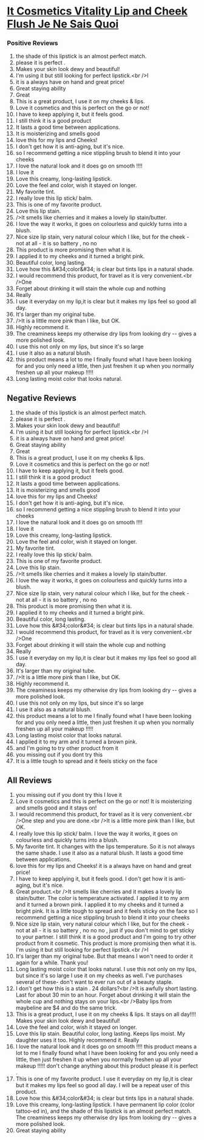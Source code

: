 # [It Cosmetics Vitality Lip and Cheek Flush  Je Ne Sais Quoi](https://products.checkmycream.com/products/It-Cosmetics-Vitality-Lip-and-Cheek-Flush-Je-Ne-Sais-Quoi.html)

### Positive Reviews

<ol>
      <li>the shade of this lipstick is an almost perfect match.  </li>
      <li>please it is perfect .</li>
      <li>Makes your skin look dewy and beautiful!</li>
      <li>I&#x27;m using it but still looking for perfect lipstick.&lt;br /&gt;I</li>
      <li>it is a always have on hand and great price!</li>
      <li>Great staying ability</li>
      <li>Great</li>
      <li>This is a great product, I use it on my cheeks &amp; lips.</li>
      <li>Love it cosmetics and this is perfect on the go or not!  </li>
      <li>I have to keep applying it, but it feels good.</li>
      <li>I still think it is a good product</li>
      <li>It lasts a good time between applications.</li>
      <li>It is moisterizing and smells good</li>
      <li>love this for my lips and Cheeks!</li>
      <li>I don&#x27;t get how it is anti-aging, but it&#x27;s nice.</li>
      <li>so I recommend getting a nice stippling brush to blend it into your cheeks</li>
      <li>I love the natural look and it does go on smooth !!!!</li>
      <li>I love it</li>
      <li>Love this creamy, long-lasting lipstick.  </li>
      <li>Love the feel and color, wish it stayed on longer.</li>
      <li>My favorite tint.</li>
      <li>I really love this lip stick/ balm.</li>
      <li>This is one of my favorite product.</li>
      <li>Love this lip stain.  </li>
      <li>/&gt;It smells like cherries and it makes a lovely lip stain/butter.</li>
      <li>I love the way it works, it goes on colourless and quickly turns into a blush.</li>
      <li>Nice size lip stain, very natural colour which I like, but for the cheek - not at all - it is so battery , no no</li>
      <li>This product is more promising then what it is.</li>
      <li>I applied it to my cheeks and it turned a bright pink.</li>
      <li>Beautiful color, long lasting.  </li>
      <li>Love how this &amp;#34;color&amp;#34; is clear but tints lips in a natural shade.</li>
      <li>I would recommend this product, for travel as it is very convenient.&lt;br /&gt;One</li>
      <li>Forget about drinking it will stain the whole cup and nothing</li>
      <li>Really</li>
      <li>I use it everyday on my lip,it is clear but it makes my lips feel so good all day.</li>
      <li>It&#x27;s larger than my original tube.</li>
      <li>/&gt;It is a little more pink than I like, but OK.</li>
      <li>Highly recommend it.</li>
      <li>The creaminess keeps my otherwise dry lips from looking dry -- gives a more polished look.</li>
      <li>I use this not only on my lips, but since it&#x27;s so large</li>
      <li>I use it also as a natural blush.</li>
      <li>this product means a lot to me I finally found what I have been looking for and you only need a little, then just freshen it up when you normally freshen up all your makeup !!!!!</li>
      <li>Long lasting moist color that looks natural.</li>
</ol>


<h2>Negative Reviews</h2>
<ol>
<li> the shade of this lipstick is an almost perfect match.  </li>
<li> please it is perfect .</li>
<li> Makes your skin look dewy and beautiful!</li>
<li> I&#x27;m using it but still looking for perfect lipstick.&lt;br /&gt;I</li>
<li> it is a always have on hand and great price!</li>
<li> Great staying ability</li>
<li> Great</li>
<li> This is a great product, I use it on my cheeks &amp; lips.</li>
<li> Love it cosmetics and this is perfect on the go or not!  </li>
<li> I have to keep applying it, but it feels good.</li>
<li> I still think it is a good product</li>
<li> It lasts a good time between applications.</li>
<li> It is moisterizing and smells good</li>
<li> love this for my lips and Cheeks!</li>
<li> I don&#x27;t get how it is anti-aging, but it&#x27;s nice.</li>
<li> so I recommend getting a nice stippling brush to blend it into your cheeks</li>
<li> I love the natural look and it does go on smooth !!!!</li>
<li> I love it</li>
<li> Love this creamy, long-lasting lipstick.  </li>
<li> Love the feel and color, wish it stayed on longer.</li>
<li> My favorite tint.</li>
<li> I really love this lip stick/ balm.</li>
<li> This is one of my favorite product.</li>
<li> Love this lip stain.  </li>
<li> /&gt;It smells like cherries and it makes a lovely lip stain/butter.</li>
<li> I love the way it works, it goes on colourless and quickly turns into a blush.</li>
<li> Nice size lip stain, very natural colour which I like, but for the cheek - not at all - it is so battery , no no</li>
<li> This product is more promising then what it is.</li>
<li> I applied it to my cheeks and it turned a bright pink.</li>
<li> Beautiful color, long lasting.  </li>
<li> Love how this &amp;#34;color&amp;#34; is clear but tints lips in a natural shade.</li>
<li> I would recommend this product, for travel as it is very convenient.&lt;br /&gt;One</li>
<li> Forget about drinking it will stain the whole cup and nothing</li>
<li> Really</li>
<li> I use it everyday on my lip,it is clear but it makes my lips feel so good all day.</li>
<li> It&#x27;s larger than my original tube.</li>
<li> /&gt;It is a little more pink than I like, but OK.</li>
<li> Highly recommend it.</li>
<li> The creaminess keeps my otherwise dry lips from looking dry -- gives a more polished look.</li>
<li> I use this not only on my lips, but since it&#x27;s so large</li>
<li> I use it also as a natural blush.</li>
<li> this product means a lot to me I finally found what I have been looking for and you only need a little, then just freshen it up when you normally freshen up all your makeup !!!!!</li>
<li> Long lasting moist color that looks natural.</li>
<li> I applied it to my arm and it turned a brown pink.</li>
<li> and I&#x27;m going to try other product  from it</li>
<li> you missing out if you dont try this</li>
<li> It is a little tough to spread and it feels sticky on the face</li>
</ol>

<h2>All Reviews</h2>

<ol>
    <li> you missing out if you dont try this I love it</li>
    <li> Love it cosmetics and this is perfect on the go or not!  It is moisterizing and smells good and it stays on!</li>
    <li> I would recommend this product, for travel as it is very convenient.&lt;br /&gt;One step and you are done.&lt;br /&gt;It is a little more pink than I like, but OK.</li>
    <li> I really love this lip stick/ balm. I love the way it works, it goes on colourless and quickly turns into a blush.</li>
    <li> My favorite tint. It changes with the lips temperature. So it is not always the same shade.  I use it also as a natural blush. It lasts a good time between applications.</li>
    <li> love this for my lips and Cheeks! it is a always have on hand and great price!</li>
    <li> I have to keep applying it, but it feels good. I don&#x27;t get how it is anti-aging, but it&#x27;s nice.</li>
    <li> Great product.&lt;br /&gt;It smells like cherries and it makes a lovely lip stain/butter. The color is temperature activated. I applied it to my arm and it turned a brown pink. I applied it to my cheeks and it turned a bright pink. It is a little tough to spread and it feels sticky on the face so I recommend getting a nice stippling brush to blend it into your cheeks</li>
    <li> Nice size lip stain, very natural colour which I like, but for the cheek - not at all - it is so battery , no no no , just if you don&#x27;t mind to get sticky to your partner. I still think it is a good product and I&#x27;m going to try other product  from it cosmetic. This product is more promising then what it is. I&#x27;m using it but still looking for perfect lipstick.&lt;br /&gt;I</li>
    <li> It&#x27;s larger than my original tube. But that means I won&#x27;t need to order it again for a while. Thank you!</li>
    <li> Long lasting moist color that looks natural. I use this not only on my lips, but since it&#x27;s so large I use it on my cheeks as well. I&#x27;ve purchases several of these- don&#x27;t want to ever run out of a beauty staple.</li>
    <li> I don&#x27;t get how this is a stain . 24 dollars?&lt;br /&gt;It is awfully short lasting. Last for about 30 min to an hour. Forget about drinking it will stain the whole cup and nothing stays on your lips.&lt;br /&gt;Baby lips from maybeline are $4 and do the same trick.</li>
    <li> This is a great product, I use it on my cheeks &amp; lips. It stays on all day!!!! Makes your skin look dewy and beautiful!</li>
    <li> Love the feel and color, wish it stayed on longer.</li>
    <li> Love this lip stain.  Beautiful color, long lasting.  Keeps lips moist.  My daughter uses it too.  Highly recommend it. Really</li>
    <li> I love the natural look and it does go on smooth !!!! this product means a lot to me I finally found what I have been looking for and you only need a little, then just freshen it up when you normally freshen up all your makeup !!!!! don&#x27;t change anything about this product please it is perfect .</li>
    <li> This is one of my favorite product. I use it everyday on my lip,it is clear but it makes my lips feel so good all day. I will be a repeat user of this product.</li>
    <li> Love how this &amp;#34;color&amp;#34; is clear but tints lips in a natural shade.</li>
    <li> Love this creamy, long-lasting lipstick.  I have permanent lip color (color tattoo-ed in), and the shade of this lipstick is an almost perfect match.  The creaminess keeps my otherwise dry lips from looking dry -- gives a more polished look.</li>
    <li> Great staying ability</li>
</ol>




